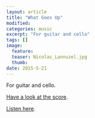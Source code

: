 ```yaml
---
layout: article
title: "What Goes Up"
modified:
categories: music
excerpt: "For guitar and cello"
tags: []
image:
  feature: 
  teaser: Nicolas_Lannuzel.jpg
  thumb:
date: 2015-5-21
---
```


For guitar and cello.

[Have a look at the score](https://drive.google.com/file/d/0ByNSDE0eceDFSmJnX0VvdmhJY3M/view?usp=sharing).

[Listen here](https://soundcloud.com/capybarrage-reilly/what-goes-up-performed-by-nick-schott-and-songyi-chun).
